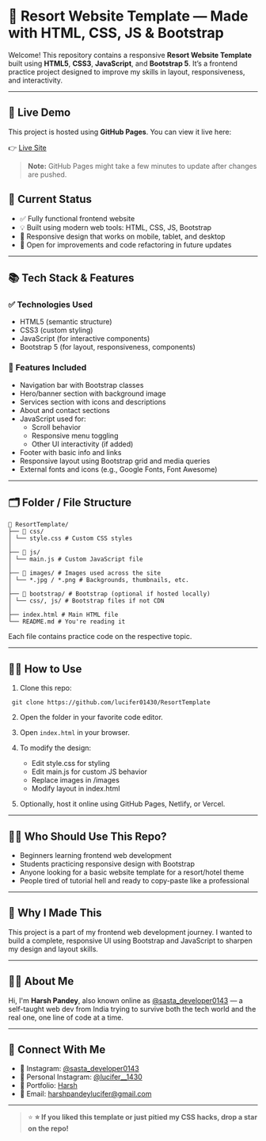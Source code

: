 # 🏨 Resort Website Template — Made with HTML, CSS, JS & Bootstrap

Welcome! This repository contains a responsive **Resort Website Template** built using **HTML5**, **CSS3**, **JavaScript**, and **Bootstrap 5**. It’s a frontend practice project designed to improve my skills in layout, responsiveness, and interactivity.

---

## 🔗 Live Demo

This project is hosted using **GitHub Pages**. You can view it live here:

👉 [Live Site](https://lucifer01430.github.io/ResortTemplate/)

> **Note:** GitHub Pages might take a few minutes to update after changes are pushed.


## 🚧 Current Status

- ✅ Fully functional frontend website
- 💡 Built using modern web tools: HTML, CSS, JS, Bootstrap
- 📱 Responsive design that works on mobile, tablet, and desktop
- 🔧 Open for improvements and code refactoring in future updates

---

## 📚 Tech Stack & Features

### ✅ **Technologies Used**
- HTML5 (semantic structure)
- CSS3 (custom styling)
- JavaScript (for interactive components)
- Bootstrap 5 (for layout, responsiveness, components)

### 🧩 **Features Included**
- Navigation bar with Bootstrap classes
- Hero/banner section with background image
- Services section with icons and descriptions
- About and contact sections
- JavaScript used for:
  - Scroll behavior
  - Responsive menu toggling
  - Other UI interactivity (if added)
- Footer with basic info and links
- Responsive layout using Bootstrap grid and media queries
- External fonts and icons (e.g., Google Fonts, Font Awesome)

---

## 🗂️ Folder / File Structure

```
📁 ResortTemplate/
├── 📁 css/
│ └── style.css # Custom CSS styles
│
├── 📁 js/
│ └── main.js # Custom JavaScript file
│
├── 📁 images/ # Images used across the site
│ └── *.jpg / *.png # Backgrounds, thumbnails, etc.
│
├── 📁 bootstrap/ # Bootstrap (optional if hosted locally)
│ └── css/, js/ # Bootstrap files if not CDN
│
├── index.html # Main HTML file
└── README.md # You're reading it

```
Each file contains practice code on the respective topic.

---

## 🧑‍💻 How to Use

1. Clone this repo:
```
 git clone https://github.com/lucifer01430/ResortTemplate
```
2. Open the folder in your favorite code editor.
3. Open `index.html` in your browser.
4. To modify the design:
   - Edit style.css for styling
   - Edit main.js for custom JS behavior
   - Replace images in /images
   - Modify layout in index.html

5. Optionally, host it online using GitHub Pages, Netlify, or Vercel.


---
## 👨‍🎓 Who Should Use This Repo?
 - Beginners learning frontend web development
 - Students practicing responsive design with Bootstrap
 - Anyone looking for a basic website template for a resort/hotel theme
 - People tired of tutorial hell and ready to copy-paste like a professional

---

## 📌 Why I Made This

This project is a part of my frontend web development journey.
I wanted to build a complete, responsive UI using Bootstrap and  JavaScript to sharpen my design and layout skills.



---

## 🙋‍♂️ About Me

Hi, I'm **Harsh Pandey**, also known online as [@sasta_developer0143](https://www.instagram.com/sasta_developer0143) — a self-taught web dev from India trying to survive both the tech world and the real one, one line of code at a time.

---

## 🤝 Connect With Me

- 📸 Instagram: [@sasta_developer0143](https://www.instagram.com/sasta_developer0143)  
- 📸 Personal Instagram: [@lucifer__1430](https://www.instagram.com/lucifer__1430)  
- 💼 Portfolio: [Harsh](https://lucifer01430.github.io/Portfolio/)  
- 📧 Email: harshpandeylucifer@gmail.com  

---

> ⭐ **⭐ If you liked this template or just pitied my CSS hacks, drop a star on the repo!**  

